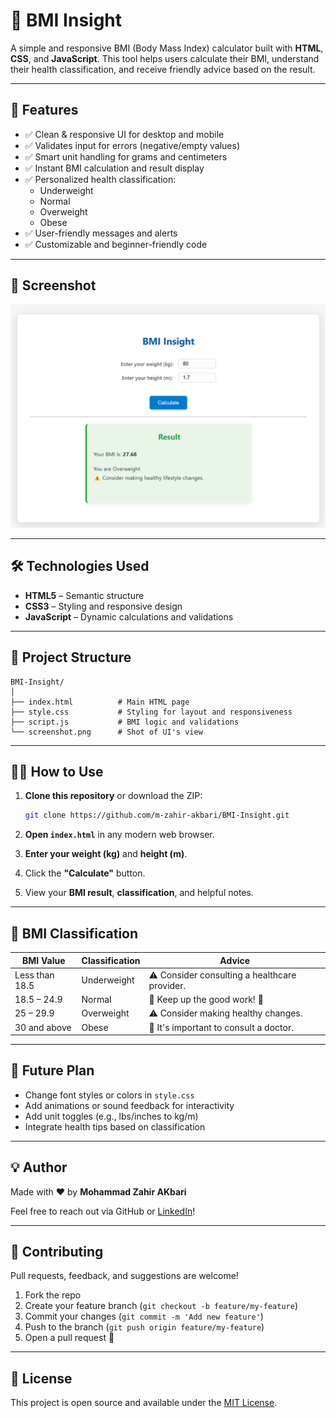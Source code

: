 
# 🧮 BMI Insight

A simple and responsive BMI (Body Mass Index) calculator built with **HTML**, **CSS**, and **JavaScript**. This tool helps users calculate their BMI, understand their health classification, and receive friendly advice based on the result.

---

## 🚀 Features

- ✅ Clean & responsive UI for desktop and mobile
- ✅ Validates input for errors (negative/empty values)
- ✅ Smart unit handling for grams and centimeters
- ✅ Instant BMI calculation and result display
- ✅ Personalized health classification:
  - Underweight
  - Normal
  - Overweight
  - Obese
- ✅ User-friendly messages and alerts
- ✅ Customizable and beginner-friendly code

---

## 📸 Screenshot

![Screenshot](screenshot.png)

---

## 🛠️ Technologies Used

- **HTML5** – Semantic structure
- **CSS3** – Styling and responsive design
- **JavaScript** – Dynamic calculations and validations

---

## 📂 Project Structure

```
BMI-Insight/
│
├── index.html          # Main HTML page
├── style.css           # Styling for layout and responsiveness
├── script.js           # BMI logic and validations
└── screenshot.png      # Shot of UI's view
```

---

## 🧑‍💻 How to Use

1. **Clone this repository** or download the ZIP:
   ```bash
   git clone https://github.com/m-zahir-akbari/BMI-Insight.git
   ```

2. **Open `index.html`** in any modern web browser.

3. **Enter your weight (kg)** and **height (m)**.

4. Click the **"Calculate"** button.

5. View your **BMI result**, **classification**, and helpful notes.

---

## 📏 BMI Classification

| BMI Value       | Classification | Advice                                         |
|-----------------|----------------|---------------------------------------------   |
| Less than 18.5  | Underweight    | ⚠️ Consider consulting a healthcare provider.  |
| 18.5 – 24.9     | Normal         | 🎉 Keep up the good work! 💪                  |
| 25 – 29.9       | Overweight     | ⚠️ Consider making healthy changes.            |
| 30 and above    | Obese          | 🚨 It's important to consult a doctor.         |

---

## 🚀 Future Plan

- Change font styles or colors in `style.css`
- Add animations or sound feedback for interactivity
- Add unit toggles (e.g., lbs/inches to kg/m)
- Integrate health tips based on classification

---

## 💡 Author

Made with ❤️ by **Mohammad Zahir AKbari**

Feel free to reach out via GitHub or [LinkedIn](https://www.linkedin.com/in/m-zahir-akbari786)!

---

## 🤝 Contributing

Pull requests, feedback, and suggestions are welcome!

1. Fork the repo
2. Create your feature branch (`git checkout -b feature/my-feature`)
3. Commit your changes (`git commit -m 'Add new feature'`)
4. Push to the branch (`git push origin feature/my-feature`)
5. Open a pull request 🚀

---

## 📃 License

This project is open source and available under the [MIT License](LICENSE).


